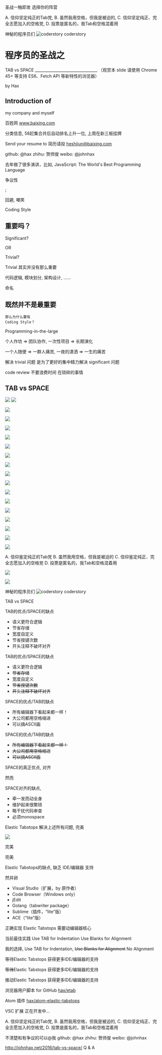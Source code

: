 圣战一触即发
选择你的阵营

A. 信仰坚定纯正的Tab党,
B. 虽然我用空格，但我是被迫的,
C. 信仰坚定纯正、完全志愿加入的空格党,
D. 投票是匿名的，我Tab和空格混着用

神秘的程序员们
![coderstory](indent-style/coderstory-qr)
coderstory

# 程序员的圣战之
  TAB vs SPACE
	________________________________
	（观赏本 slide 请使用 Chrome 45+ 等支持 ES6、Fetch API 等新特性的浏览器）

by Hax


## Introduction of
   my company
	 and myself

百姓网
www.baixing.com

分类信息,
58赶集合并后自动排名上升一位,
上周在新三板挂牌

Send your resume to
简历请投
heshijun@baixing.com

github: @hax
zhihu: 贺师俊
weibo: @johnhax

去年做了很多演讲，比如,
JavaScript: The World's Best
Programming Language

争议性

;

回避,
嘲笑

Coding Style

## 重要吗？

Significant?

OR

Trivial?

Trivial
其实并没有那么重要

代码逻辑,
模块划分,
架构设计,
……

命名

##	既然并不是最重要
	那么为什么要有
	Coding Style？

Programming-in-the-large

个人作坊 => 团队协作,
一次性项目 => 长期演化

一个人随便 => 一群人痛苦,
一夜的潇洒 => 一生的痛苦

解决 trivial 问题
是为了更好的集中精力解决
significant 问题

code review
不要浪费时间
在琐碎的事情


## TAB vs SPACE

![](indent-style/0)
![](indent-style/1)

![](indent-style/2)

![](indent-style/3)

![](indent-style/4)

![](indent-style/5)

![](indent-style/6)

![](indent-style/7)

![](indent-style/8)

![](indent-style/9)

![](indent-style/10)

![](indent-style/11)

![](indent-style/12)

![](indent-style/13)

![](indent-style/14)

![](indent-style/15)

![](indent-style/16)

![](indent-style/17)

A. 信仰鉴定纯正的Tab党
B. 虽然我用空格，但我是被迫的
C. 信仰鉴定纯正、完全志愿加入的空格党
D. 投票是匿名的，我Tab和空格混着用

![](indent-style/poll.jpeg)

![](indent-style/18)

神秘的程序员们
![coderstory](indent-style/coderstory-qr)
coderstory

TAB vs SPACE

TAB的优点/SPACE的缺点
- 语义更符合逻辑
- 节省存储
- 宽度自定义
- 节省按键次数
- 开头注释不破坏对齐

TAB的优点/SPACE的缺点
- 语义更符合逻辑
- ~~节省存储~~
- 宽度自定义
- ~~节省按键次数~~
- ~~开头注释不破坏对齐~~

SPACE的优点/TAB的缺点
- 所有编辑器下看起来都一样！
- 大公司都用空格缩进
- 可以搞ASCII画

SPACE的优点/TAB的缺点
- ~~所有编辑器下看起来都一样！~~
- ~~大公司都用空格缩进~~
- ~~可以搞ASCII画~~

SPACE的真正优点,
对齐

然而

SPACE对齐的缺点,
- 牵一发而动全身
- 维护起来很繁琐
- 略干扰代码审查
- 必须monospace

Elastic Tabstops
解决上述所有问题,
完美

![](indent-style/16)

完美

~~完美~~

Elastic Tabstops的缺点,
缺乏
IDE/编辑器
支持

然并卵

- Visual Studio（扩展，by 原作者）
- Code Browser（Windows only）
- jEdit
- Golang（tabwriter package）
- Sublime（插件，“lite”版）
- ACE（“lite”版）

正确实现 Elastic Tabstops
需要动编辑器核心

当前最佳实践
Use TAB for Indentation
Use Blanks for Alignment

我的选择,
Use TAB for Indentation,
~~Use Blanks for Alignment~~
No Alignment

等待Elastic Tabstops
获得更多IDE/编辑器的支持

~~等待~~Elastic Tabstops
获得更多IDE/编辑器的支持

推动Elastic Tabstops
获得更多IDE/编辑器的支持

浏览器用户脚本 for GitHub
[hax/etab](https://github.com/hax/etab)

Atom 插件
[hax/atom-elastic-tabstops](https://atom.io/packages/elastic-tabstops)

VSC 扩展
正在开发中...

A. 信仰坚定纯正的Tab党,
B. 虽然我用空格，但我是被迫的,
C. 信仰坚定纯正、完全志愿加入的空格党,
D. 投票是匿名的，我Tab和空格混着用

不清楚和有争议的可以@我
github: @hax
zhihu: 贺师俊
weibo: @johnhax

http://johnhax.net/2016/tab-vs-space/
Q & A
